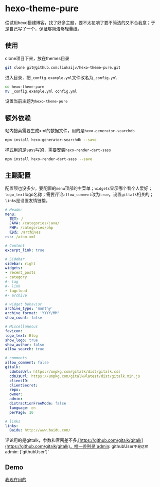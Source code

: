 # hexo-theme-pure

偿试用hexo搭建博客，找了好多主题，要不太花哨了要不简洁的又不合我意；于是自己写了一个，保证够简洁够轻量级。

## 使用

clone项目下来，放在themes目录

```bash
git clone git@github.com:liukaijv/hexo-theme-pure.git
```

进入目录，把`_config.example.yml`文件改名为`_config.yml`

```bash
cd hexo-theme-pure
mv _config.example.yml config.yml
```

设置当前主题为`hexo-theme-pure`


## 额外依赖

站内搜索需要生成xml的数据文件，用的是`hexo-generator-searchdb`

```bash
npm install hexo-generator-searchdb --save
```

样式用的是sass写的，需要安装`hexo-render-dart-sass`

```bash
npm install hexo-render-dart-sass --save
```

## 主题配置

配置项也没多少，要配置的`menu`顶部的主菜单；`widgets`显示哪个看个人爱好；`logo_text`logo名称；需要评论`allow_comment`改为`true`，设置`gittalk`相关的；`links`是设置友情链接。

```yml
# Header
menu:
  首页: /
  JAVA: /categories/java/
  PHP: /categories/php
  归档: /archives
rss: /atom.xml

# Content
excerpt_link: true

# Sidebar
sidebar: right
widgets:
- recent_posts
- category
#- tag
#- link
- tagcloud
#- archive

# widget behavior
archive_type: 'monthy'
archive_format: 'YYYY/MM'
show_count: false

# Miscellaneous
favicon:
logo_text: Blog
show_logo: true
show_author: false
allow_search: true

# comments
allow_comment: false
gitalk:
  cdnCssUrl: https://unpkg.com/gitalk/dist/gitalk.css
  cdnJsUrl: https://unpkg.com/gitalk@latest/dist/gitalk.min.js
  clientID:
  clientSecret:
  repo:
  owner:
  admin:
  distractionFreeMode: false
  language: en
  perPage: 10

# links
links:
  Baidu: http://www.baidu.com/

```

评论用的是gittalk，参数和官网差不多,[https://github.com/gitalk/gitalk](https://github.com/gitalk/gitalk)，唯一差别是`admin: githubUser`不是这样`admin: ['githubUser']`

## Demo

[我现在用的](https://liukaijv.github.io/)


